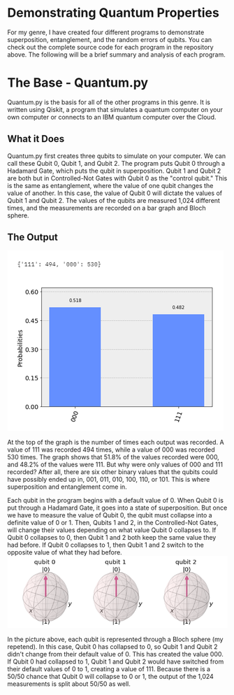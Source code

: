# Demonstrating Quantum Properties
For my genre, I have created four different programs to demonstrate superposition, entanglement, and the random errors of qubits.
You can check out the complete source code for each program in the repository above. The following will be a brief summary and analysis of each program.


# The Base - Quantum.py
Quantum.py is the basis for all of the other programs in this genre. It is written using Qiskit, a program that simulates a quantum computer on your own computer or connects to an IBM quantum computer over the Cloud.

## What it Does
Quantum.py first creates three qubits to simulate on your computer. We can call these Qubit 0, Qubit 1, and Qubit 2. The program puts Qubit 0 through a Hadamard Gate, which puts the qubit in superposition. Qubit 1 and Qubit 2 are both but in Controlled-Not Gates with Qubit 0 as the "control qubit." This is the same as entanglement, where the value of one qubit changes the value of another. In this case, the value of Qubit 0 will dictate the values of Qubit 1 and Qubit 2.
The values of the qubits are measured 1,024 different times, and the measurements are recorded on a bar graph and Bloch sphere.

## The Output
![alt text](https://github.com/CyrusD123/Quantum-Programs/blob/master/Pics/Quantum%20Graph.png?raw=true "Bar Graph with Counts")  

At the top of the graph is the number of times each output was recorded. A value of 111 was recorded 494 times, while a value of 000 was recorded 530 times. The graph shows that 51.8% of the values recorded were 000, and 48.2% of the values were 111.
But why were only values of 000 and 111 recorded? After all, there are six other binary values that the qubits could have possibly ended up in, 001, 011, 010, 100, 110, or 101. This is where superposition and entanglement come in.  

Each qubit in the program begins with a default value of 0. When Qubit 0 is put through a Hadamard Gate, it goes into a state of superposition. But once we have to measure the value of Qubit 0, the qubit must collapse into a definite value of 0 or 1. Then, Qubits 1 and 2, in the Controlled-Not Gates, will change their values depending on what value Qubit 0 collapses to. If Qubit 0 collapses to 0, then Qubit 1 and 2 both keep the same value they had before. If Qubit 0 collapses to 1, then Qubit 1 and 2 switch to the opposite value of what they had before.
![alt text](https://github.com/CyrusD123/Quantum-Programs/blob/master/Pics/Quantum%20Bloch.png?raw=true "Bloch Sphere Output")  

In the picture above, each qubit is represented through a Bloch sphere (my repetend). In this case, Qubit 0 has collapsed to 0, so Qubit 1 and Qubit 2 didn't change from their default value of 0. This has created the value 000. If Qubit 0 had collapsed to 1, Qubit 1 and Qubit 2 would have switched from their default values of 0 to 1, creating a value of 111.
Because there is a 50/50 chance that Qubit 0 will collapse to 0 or 1, the output of the 1,024 measurements is split about 50/50 as well.
